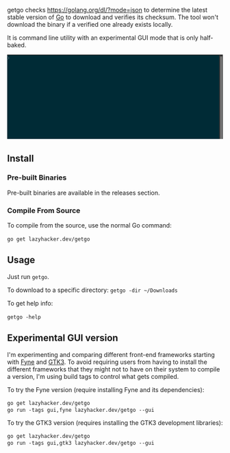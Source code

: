 getgo checks https://golang.org/dl/?mode=json to determine the latest
stable version of [Go](https://golang.org) to download and verifies its
checksum.  The tool won't download the binary if a verified one already exists
locally.

It is command line utility with an experimental GUI mode that is only
half-baked.

![animemated screenshot](getgo.gif)

## Install

### Pre-built Binaries

Pre-built binaries are available in the releases section.

### Compile From Source

To compile from the source, use the normal Go command:

`go get lazyhacker.dev/getgo`

## Usage

Just run `getgo`.

To download to a specific directory:
`getgo -dir ~/Downloads`

To get help info:

`getgo -help`

## Experimental GUI version

I'm experimenting and comparing different front-end frameworks starting with
[Fyne](https://fyne.io) and [GTK3](https://github.com/gotk3/gotk3).  To avoid
requiring users from having to install the different frameworks that they might
not to have on their system to compile a version, I'm using build tags to
control what gets compiled.

To try the Fyne version (require installing Fyne and its dependencies):

```
go get lazyhacker.dev/getgo
go run -tags gui,fyne lazyhacker.dev/getgo --gui

```

To try the GTK3 version (requires installing the GTK3 development libraries):

```
go get lazyhacker.dev/getgo
go run -tags gui,gtk3 lazyhacker.dev/getgo --gui

```

